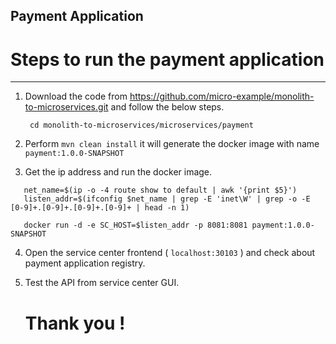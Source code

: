 ## Payment Application


# Steps to run the payment application  
--------------------------------------------  
1. Download the code from https://github.com/micro-example/monolith-to-microservices.git and follow the below steps.

   ``` cd monolith-to-microservices/microservices/payment```

2. Perform  ```mvn clean install```
it will generate the docker image with name ```payment:1.0.0-SNAPSHOT```

3. Get the ip address and run the docker image. 

```
   net_name=$(ip -o -4 route show to default | awk '{print $5}')
   listen_addr=$(ifconfig $net_name | grep -E 'inet\W' | grep -o -E [0-9]+.[0-9]+.[0-9]+.[0-9]+ | head -n 1)
```

```
   docker run -d -e SC_HOST=$listen_addr -p 8081:8081 payment:1.0.0-SNAPSHOT
```  
   
4. Open the service center frontend ( ```localhost:30103``` ) and check about payment application registry.

5. Test the API from service center GUI.
   
      # Thank you !
